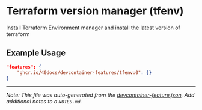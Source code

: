 
# Terraform version manager (tfenv)

Install Terraform Environment manager and install the latest version of terraform

## Example Usage

```json
"features": {
    "ghcr.io/40docs/devcontainer-features/tfenv:0": {}
}
```





---

_Note: This file was auto-generated from the [devcontainer-feature.json](https://github.com/40docs/devcontainer-features/blob/main/src/tfenv/devcontainer-feature.json).  Add additional notes to a `NOTES.md`._
